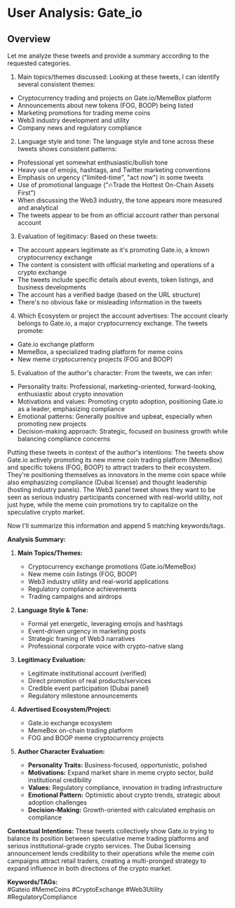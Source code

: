 # User Analysis: Gate_io

## Overview

<think>
Let me analyze these tweets and provide a summary according to the requested categories.

1. Main topics/themes discussed:
Looking at these tweets, I can identify several consistent themes:
- Cryptocurrency trading and projects on Gate.io/MemeBox platform
- Announcements about new tokens (FOG, BOOP) being listed
- Marketing promotions for trading meme coins
- Web3 industry development and utility
- Company news and regulatory compliance

2. Language style and tone:
The language style and tone across these tweets shows consistent patterns:
- Professional yet somewhat enthusiastic/bullish tone
- Heavy use of emojis, hashtags, and Twitter marketing conventions
- Emphasis on urgency ("limited-time", "act now") in some tweets
- Use of promotional language ("🔥Trade the Hottest On-Chain Assets First")
- When discussing the Web3 industry, the tone appears more measured and analytical
- The tweets appear to be from an official account rather than personal account

3. Evaluation of legitimacy:
Based on these tweets:
- The account appears legitimate as it's promoting Gate.io, a known cryptocurrency exchange
- The content is consistent with official marketing and operations of a crypto exchange
- The tweets include specific details about events, token listings, and business developments
- The account has a verified badge (based on the URL structure)
- There's no obvious fake or misleading information in the tweets

4. Which Ecosystem or project the account advertises:
The account clearly belongs to Gate.io, a major cryptocurrency exchange. The tweets promote:
- Gate.io exchange platform
- MemeBox, a specialized trading platform for meme coins
- New meme cryptocurrency projects (FOG and BOOP)

5. Evaluation of the author's character:
From the tweets, we can infer:
- Personality traits: Professional, marketing-oriented, forward-looking, enthusiastic about crypto innovation
- Motivations and values: Promoting crypto adoption, positioning Gate.io as a leader, emphasizing compliance
- Emotional patterns: Generally positive and upbeat, especially when promoting new projects
- Decision-making approach: Strategic, focused on business growth while balancing compliance concerns

Putting these tweets in context of the author's intentions:
The tweets show Gate.io actively promoting its new meme coin trading platform (MemeBox) and specific tokens (FOG, BOOP) to attract traders to their ecosystem. They're positioning themselves as innovators in the meme coin space while also emphasizing compliance (Dubai license) and thought leadership (hosting industry panels). The Web3 panel tweet shows they want to be seen as serious industry participants concerned with real-world utility, not just hype, while the meme coin promotions try to capitalize on the speculative crypto market.

Now I'll summarize this information and append 5 matching keywords/tags.
</think>

**Analysis Summary:**

1. **Main Topics/Themes:**
   - Cryptocurrency exchange promotions (Gate.io/MemeBox)
   - New meme coin listings (FOG, BOOP)
   - Web3 industry utility and real-world applications
   - Regulatory compliance achievements
   - Trading campaigns and airdrops

2. **Language Style & Tone:**
   - Formal yet energetic, leveraging emojis and hashtags
   - Event-driven urgency in marketing posts
   - Strategic framing of Web3 narratives
   - Professional corporate voice with crypto-native slang

3. **Legitimacy Evaluation:**
   - Legitimate institutional account (verified)
   - Direct promotion of real products/services
   - Credible event participation (Dubai panel)
   - Regulatory milestone announcements

4. **Advertised Ecosystem/Project:**
   - Gate.io exchange ecosystem
   - MemeBox on-chain trading platform
   - FOG and BOOP meme cryptocurrency projects

5. **Author Character Evaluation:**
   - **Personality Traits:** Business-focused, opportunistic, polished
   - **Motivations:** Expand market share in meme crypto sector, build institutional credibility
   - **Values:** Regulatory compliance, innovation in trading infrastructure
   - **Emotional Pattern:** Optimistic about crypto trends, strategic about adoption challenges
   - **Decision-Making:** Growth-oriented with calculated emphasis on compliance

**Contextual Intentions:**
These tweets collectively show Gate.io trying to balance its position between speculative meme trading platforms and serious institutional-grade crypto services. The Dubai licensing announcement lends credibility to their operations while the meme coin campaigns attract retail traders, creating a multi-pronged strategy to expand influence in both directions of the crypto market.

**Keywords/TAGs:**  
#Gateio #MemeCoins #CryptoExchange #Web3Utility #RegulatoryCompliance